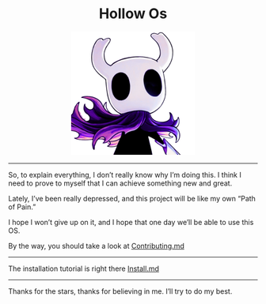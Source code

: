 <h1 align="center">
	Hollow Os
</h1>

<p align="center">
	<img src="./docs/assets/HollowIMG.png" alt="HollowOS Logo" width="250" height="250">
</p>
<hr/>

So, to explain everything, I don’t really know why I’m doing this. I think I need to prove to myself that I can achieve something new and great.

Lately, I’ve been really depressed, and this project will be like my own “Path of Pain.”

I hope I won’t give up on it, and I hope that one day we’ll be able to use this OS.

By the way, you should take a look at <a href="docs/CONTRIBUTING.md">Contributing.md</a>
<hr/>

The installation tutorial is right there <a href="docs/INSTALL.md">Install.md</a> 

<hr/>
Thanks for the stars, thanks for believing in me. I’ll try to do my best.